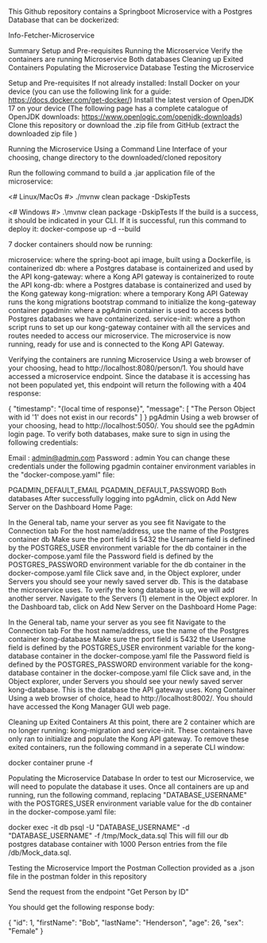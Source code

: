 This Github repository contains a Springboot Microservice with a Postgres Database that can be dockerized:

Info-Fetcher-Microservice

Summary
Setup and Pre-requisites
Running the Microservice
Verify the containers are running
Microservice
Both databases
Cleaning up Exited Containers
Populating the Microservice Database
Testing the Microservice

Setup and Pre-requisites
If not already installed:
Install Docker on your device (you can use the following link for a guide: https://docs.docker.com/get-docker/)
Install the latest version of OpenJDK 17 on your device (The following page has a complete catalogue of OpenJDK downloads: https://www.openlogic.com/openjdk-downloads)
Clone this repository or download the .zip file from GitHub (extract the downloaded zip file )


Running the Microservice
Using a Command Line Interface of your choosing, change directory to the downloaded/cloned repository

Run the following command to build a .jar application file of the microservice:

<# Linux/MacOs #>
./mvnw clean package -DskipTests

<# Windows #>
.\mvnw clean package -DskipTests
If the build is a success, it should be indicated in your CLI. If it is successful, run this command to deploy it:
docker-compose up -d --build

7 docker containers should now be running:

microservice: where the spring-boot api image, built using a Dockerfile, is containerized
db: where a Postgres database is containerized and used by the API
kong-gateway: where a Kong API gateway is containerized to route the API
kong-db: where a Postgres database is containerized and used by the Kong gateway
kong-migration: where a temporary Kong API Gateway runs the kong migrations bootstrap command to initialize the kong-gateway container
pgadmin: where a pgAdmin container is used to access both Postgres databases we have containerized.
service-init: where a python script runs to set up our kong-gateway container with all the services and routes needed to access our microservice.
The microservice is now running, ready for use and is connected to the Kong API Gateway.

Verifying the containers are running
Microservice
Using a web browser of your choosing, head to http://localhost:8080/person/1. You should have accessed a microservice endpoint. Since the database it is accessing has not been populated yet, this endpoint will return the following with a 404 response:

{
    "timestamp": "{local time of response}",
    "message": [
        "The Person Object with id '1' does not exist in our records"
    ]
}
pgAdmin
Using a web browser of your choosing, head to http://localhost:5050/. You should see the pgAdmin login page. To verify both databases, make sure to sign in using the following credentials:

Email : admin@admin.com
Password : admin
You can change these credentials under the following pgadmin container environment variables in the "docker-compose.yaml" file:

PGADMIN_DEFAULT_EMAIL
PGADMIN_DEFAULT_PASSWORD
Both databases
After successfully logging into pgAdmin, click on Add New Server on the Dashboard Home Page:

In the General tab, name your server as you see fit
Navigate to the Connection tab
For the host name/address, use the name of the Postgres container db
Make sure the port field is 5432
the Username field is defined by the POSTGRES_USER environment variable for the db container in the docker-compose.yaml file
the Password field is defined by the POSTGRES_PASSWORD environment variable for the db container in the docker-compose.yaml file
Click save and, in the Object explorer, under Servers you should see your newly saved server db. This is the database the microservice uses.
To verify the kong database is up, we will add another server. Navigate to the Servers (1) element in the Object explorer. In the Dashboard tab, click on Add New Server on the Dashboard Home Page:

In the General tab, name your server as you see fit
Navigate to the Connection tab
For the host name/address, use the name of the Postgres container kong-database
Make sure the port field is 5432
the Username field is defined by the POSTGRES_USER environment variable for the kong-database container in the docker-compose.yaml file
the Password field is defined by the POSTGRES_PASSWORD environment variable for the kong-database container in the docker-compose.yaml file
Click save and, in the Object explorer, under Servers you should see your newly saved server kong-database. This is the database the API gateway uses.
Kong Container
Using a web browser of choice, head to http://localhost:8002/. You should have accessed the Kong Manager GUI web page.

Cleaning up Exited Containers
At this point, there are 2 container which are no longer running: kong-migration and service-init. These containers have only ran to initialize and populate the Kong API gateway. To remove these exited containers, run the following command in a seperate CLI window:

docker container prune -f

Populating the Microservice Database
In order to test our Microservice, we will need to populate the database it uses. Once all containers are up and running, run the following command, replacing "DATABASE_USERNAME" with the POSTGRES_USER environment variable value for the db container in the docker-compose.yaml file:

docker exec -it db psql -U "DATABASE_USERNAME" -d "DATABASE_USERNAME" -f /tmp/Mock_data.sql
This will fill our db postgres database container with 1000 Person entries from the file /db/Mock_data.sql.

Testing the Microservice
Import the Postman Collection provided as a .json file in the postman folder in this repository

Send the request from the endpoint "Get Person by ID"

You should get the following response body:

{
    "id": 1,
    "firstName": "Bob",
    "lastName": "Henderson",
    "age": 26,
    "sex": "Female"
}


